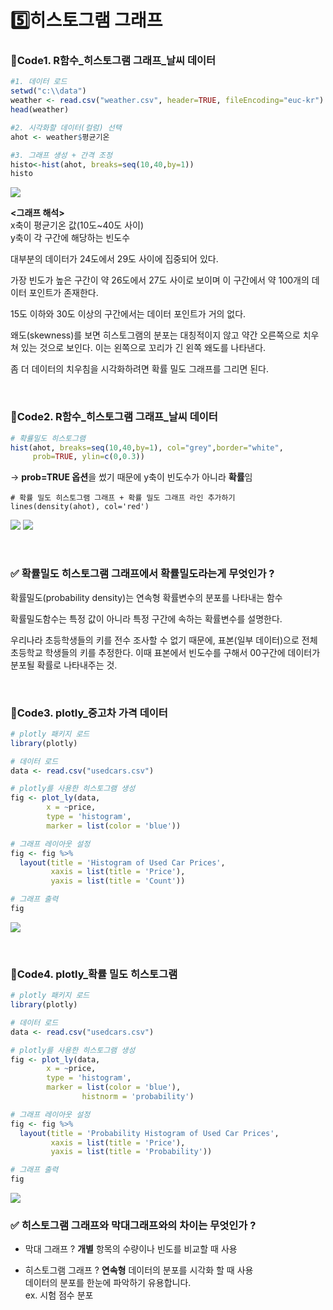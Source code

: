 # 5️⃣히스토그램 그래프

### 📍Code1. R함수_히스토그램 그래프_날씨 데이터  
```r
#1. 데이터 로드
setwd("c:\\data")
weather <- read.csv("weather.csv", header=TRUE, fileEncoding="euc-kr")
head(weather)

#2. 시각화할 데이터(컬럼) 선택
ahot <- weather$평균기온

#3. 그래프 생성 + 간격 조정
histo<-hist(ahot, breaks=seq(10,40,by=1))
histo
```
<img src="https://github.com/goguma999/R__/blob/main/_5-1.png">  

**<그래프 해석>**  
x축이 평균기온 값(10도~40도 사이)   
y축이 각 구간에 해당하는 빈도수  

대부분의 데이터가 24도에서 29도 사이에 집중되어 있다.  

가장 빈도가 높은 구간이 약 26도에서 27도 사이로 보이며 이 구간에서 약 100개의 데이터 포인트가 존재한다.   

15도 이하와 30도 이상의 구간에서는 데이터 포인트가 거의 없다.   

왜도(skewness)를 보면 히스토그램의 분포는 대칭적이지 않고 약간 오른쪽으로 치우쳐 있는 것으로 보인다. 이는 왼쪽으로 꼬리가 긴 왼쪽 왜도를 나타낸다.   

좀 더 데이터의 치우침을 시각화하려면 확률 밀도 그래프를 그리면 된다.  

&nbsp;


### 📍Code2. R함수_히스토그램 그래프_날씨 데이터  
```r
# 확률밀도 히스토그램
hist(ahot, breaks=seq(10,40,by=1), col="grey",border="white", 
     prob=TRUE, ylin=c(0,0.3))
```     
-> **prob=TRUE 옵션**을 썼기 때문에 y축이 빈도수가 아니라 **확률**임     
```
# 확률 밀도 히스토그램 그래프 + 확률 밀도 그래프 라인 추가하기
lines(density(ahot), col='red')
```
<img src="https://github.com/goguma999/R__/blob/main/_5-2.png">  

<img src="https://github.com/goguma999/R__/blob/main/_5-3.png">  


&nbsp;


### ✅ 확률밀도 히스토그램 그래프에서 확률밀도라는게 무엇인가 ?

확률밀도(probability density)는 연속형 확률변수의 분포를 나타내는 함수 

확률밀도함수는 특정 값이 아니라 특정 구간에 속하는 확률변수를 설명한다.   

우리나라 초등학생들의 키를 전수 조사할 수 없기 때문에, 표본(일부 데이터)으로 전체 초등학교 학생들의 키를 추정한다. 이때 표본에서 빈도수를 구해서 00구간에 데이터가 분포될 확률로 나타내주는 것.

&nbsp;



### 📍Code3. plotly_중고차 가격 데이터

```r
# plotly 패키지 로드
library(plotly)

# 데이터 로드
data <- read.csv("usedcars.csv")

# plotly를 사용한 히스토그램 생성
fig <- plot_ly(data,
		x = ~price,
		type = 'histogram',
		marker = list(color = 'blue'))

# 그래프 레이아웃 설정
fig <- fig %>%
  layout(title = 'Histogram of Used Car Prices',
         xaxis = list(title = 'Price'),
         yaxis = list(title = 'Count'))

# 그래프 출력
fig
```
<img src="https://github.com/goguma999/R__/blob/main/_5-4.png">  


&nbsp;


### 📍Code4. plotly_확률 밀도 히스토그램 

```r
# plotly 패키지 로드
library(plotly)

# 데이터 로드
data <- read.csv("usedcars.csv")

# plotly를 사용한 히스토그램 생성
fig <- plot_ly(data,
		x = ~price,
		type = 'histogram',
		marker = list(color = 'blue'), 
                histnorm = 'probability')

# 그래프 레이아웃 설정
fig <- fig %>%
  layout(title = 'Probability Histogram of Used Car Prices',
         xaxis = list(title = 'Price'),
         yaxis = list(title = 'Probability'))

# 그래프 출력
fig
```

<img src="https://github.com/goguma999/R__/blob/main/_5-5.png">  


### ✅ 히스토그램 그래프와 막대그래프와의 차이는 무엇인가 ?

- 막대 그래프 ? **개별** 항목의 수량이나 빈도를 비교할 때 사용  
- 히스토그램 그래프 ? **연속형** 데이터의 분포를 시각화 할 때 사용  
  데이터의 분포를 한눈에 파악하기 유용합니다.   
  ex. 시험 점수 분포

  &nbsp;

